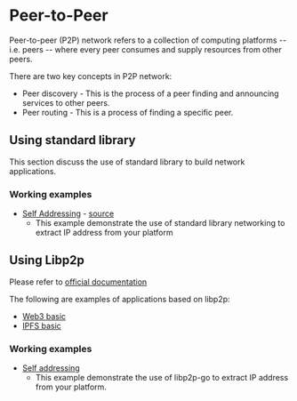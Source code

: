 # Peer-to-Peer

Peer-to-peer (P2P) network refers to a collection of computing platforms -- i.e. peers -- where every peer consumes and supply resources from other peers.

There are two key concepts in P2P network:

* Peer discovery - This is the process of a peer finding and announcing services to other peers.
* Peer routing - This is a process of finding a specific peer.

## Using standard library

This section discuss the use of standard library to build network applications.

### Working examples

* [Self Addressing](../cmd/netpkg/selfaddr/main.go) - [source](https://systemweakness.com/get-local-network-address-using-golang-a-beginners-guide-7e4074287a03)
    * This example demonstrate the use of standard library networking to extract IP address from your platform

## Using Libp2p

Please refer to [official documentation](https://docs.libp2p.io/guides/getting-started/go)

The following are examples of applications based on libp2p:

* [Web3 basic](https://pl-launchpad.io/curriculum/web3/objectives/)
* [IPFS basic](https://pl-launchpad.io/curriculum/ipfs/objectives/)

### Working examples

* [Self addressing](../cmd/selfaddr/main.go)
    * This example demonstrate the use of libp2p-go to extract IP address from your platform.